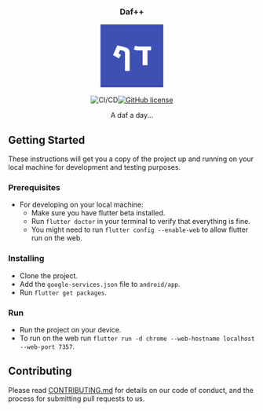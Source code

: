 <div align="center">

<h3>Daf++</h3>

![Daf++](/assets/icon/logo.png)

![CI/CD](https://github.com/capslock-bmdc/daf_plus_plus/workflows/CI/CD/badge.svg)[![GitHub license](https://img.shields.io/github/license/capslock-bmdc/daf_plus_plus)](https://github.com/capslock-bmdc/daf_plus_plus/blob/develop/LICENSE)

A daf a day...

</div>

## Getting Started

These instructions will get you a copy of the project up and running on your local machine for development and testing purposes.

### Prerequisites

* For developing on your local machine:
  * Make sure you have flutter beta installed.
  * Run `flutter doctor` in your terminal to verify that everything is fine.
  * You might need to run `flutter config --enable-web` to allow flutter run on the web.
<!-- * Using the `Dockerfile`:
  * If you are fimiliar with docker, I suggest to checkout dockers documentation on how to install and get started.
  *  -->

### Installing

* Clone the project.
* Add the `google-services.json` file to `android/app`.
* Run `flutter get packages`.

### Run

* Run the project on your device.
* To run on the web run `flutter run -d chrome --web-hostname localhost --web-port 7357`.

## Contributing

Please read [CONTRIBUTING.md](CONTRIBUTING.md) for details on our code of conduct, and the process for submitting pull requests to us.

